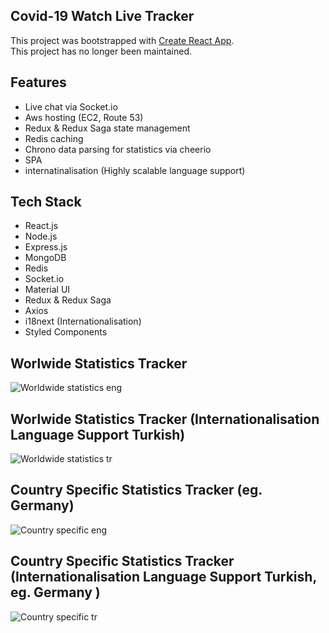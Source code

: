 ## Covid-19 Watch Live Tracker

This project was bootstrapped with [Create React App](https://github.com/facebook/create-react-app).\
This project has no longer been maintained.

## Features
- Live chat via Socket.io
- Aws hosting (EC2, Route 53)
- Redux & Redux Saga state management
- Redis caching
- Chrono data parsing for statistics via cheerio
- SPA
- internatinalisation (Highly scalable language support)

## Tech Stack
- React.js
- Node.js
- Express.js
- MongoDB
- Redis
- Socket.io
- Material UI
- Redux & Redux Saga
- Axios
- i18next (Internationalisation)
- Styled Components

## Worlwide Statistics Tracker

![Worldwide statistics eng](https://i.ibb.co/cbrW7w3/screencapture-localhost-3000-2020-04-15-23-27-11.png)

## Worlwide Statistics Tracker (Internationalisation Language Support Turkish)

![Worldwide statistics tr](https://i.ibb.co/0s2ZM0s/screencapture-localhost-3000-2020-04-15-23-25-56.png)

## Country Specific Statistics Tracker (eg. Germany)

![Country specific eng](https://i.ibb.co/0BXL9WX/screencapture-localhost-3000-Germany-2020-04-15-23-26-39.png)

## Country Specific Statistics Tracker (Internationalisation Language Support Turkish, eg. Germany )

![Country specific tr](https://i.ibb.co/pyyvqRx/screencapture-localhost-3000-Germany-2020-04-15-23-26-51.png)
